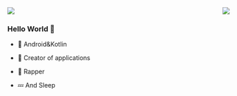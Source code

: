
<img  src="https://github-readme-stats.vercel.app/api/top-langs/?username=Lazy-Xiao&hide=javascript&layout=compact&hide_border=true&custom_title=语言使用率&card_width=730&title_color=A97BFF" />
<img align="right" src="https://github-readme-stats.vercel.app/api?username=Lazy-Xiao&show_icons=true&icon_color=A97BFF&hide_border=true&line_height=22&title_color=A97BFF" />



### Hello World 👋



- :orange_book: Android&Kotlin




- :hammer: Creator of applications




- 🎤 Rapper



- 💤 And Sleep
